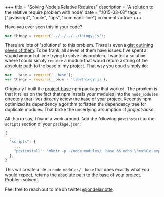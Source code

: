 +++
title       = "Solving Nodejs Relative Requires"
description = "A solution to the relative require problem with node"
date        = "2015-03-03"
tags        = ["javascript", "node", "tips", "command-line"]
comments    = true
+++

Have you ever seen this in your code?

```javascript
var thingy = require('../../../../thingy.js');
```

There are lots of "solutions" to this problem. There is even a [gist outlining
seven of them][gist]. To be frank, all seven of them have issues. I've spent a
stupid amount of time trying to solve this problem. I wanted a solution where I
could simply `require` a module that would return a string of the absolute path
to the base of my project. That way you could simply do:


```javascript
var __base = require('__base');
var thingy = require(__base + 'lib/thingy.js');
```

Originally I built the [project-base] npm package that worked. The problem is
that it relies on the fact that npm installs your modules into the
`node_modules` directory that lives directly below the base of your project.
Recently npm optimized its dependency algorithm to flatten the dependency tree
for duplicate modules. That broke the underlying assumption of _project-base_.

All that to say, I found a work around. Add the following `postinstall` to the
`scripts` section of your `package.json`:

```javascript
{
  ...
  "scripts": {
    ...
    "postinstall": "mkdir -p ./node_modules/__base && echo \"module.exports = require('path').resolve(__dirname + '/../../') + '/';\" > ./node_modules/__base/index.js"
  },
}
```

This will create a file in `node_modules/__base` that does exactly what you
would expect, returns the absolute path to the base of your project. Problem
solved!

Feel free to reach out to me on twitter [@jondelamotte][twitter].

[twitter]: https://twitter.com/jondelamotte
[gist]: https://gist.github.com/branneman/8048520
[project-base]: https://github.com/jondlm/project-base

